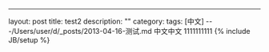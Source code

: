 ---
layout: post
title: test2
description: ""
category: 
tags: [中文]
---/Users/user/d/_posts/2013-04-16-测试.md
中文中文
1111111111
{% include JB/setup %}
